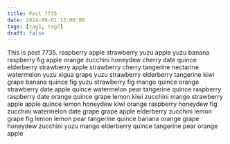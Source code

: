 ```yaml
---
title: Post 7735
date: 2024-09-01 12:00:00
tags: [tag1, tag2]
draft: false
---
```

This is post 7735.
raspberry
apple
strawberry
yuzu
apple
yuzu
banana
raspberry
fig
apple
orange
zucchini
honeydew
cherry
date
quince
elderberry
strawberry
apple
strawberry
cherry
tangerine
nectarine
watermelon
yuzu
xigua
grape
yuzu
strawberry
elderberry
tangerine
kiwi
grape
banana
quince
fig
yuzu
strawberry
fig
mango
quince
orange
strawberry
date
apple
quince
watermelon
pear
tangerine
quince
raspberry
raspberry
date
orange
quince
grape
lemon
kiwi
zucchini
mango
strawberry
apple
apple
quince
lemon
honeydew
kiwi
orange
raspberry
honeydew
fig
zucchini
watermelon
date
grape
grape
apple
elderberry
zucchini
lemon
grape
fig
lemon
lemon
pear
tangerine
quince
banana
orange
grape
honeydew
zucchini
yuzu
mango
elderberry
quince
tangerine
pear
orange
apple
